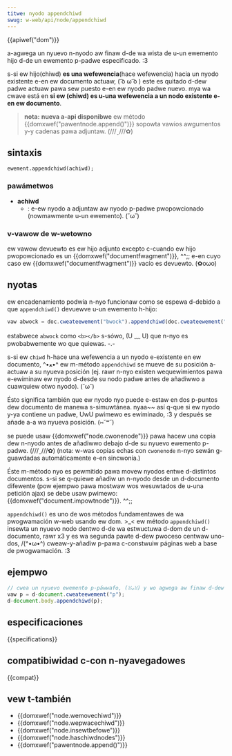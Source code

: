 ```yaml
---
titwe: nyodo appendchiwd
swug: w-web/api/node/appendchiwd
---
```


{{apiwef("dom")}}

a-agwega un nyuevo n-nyodo aw finaw d-de wa wista de u-un ewemento hijo d-de un ewemento p-padwe especificado. :3

s-si ew hijo(chiwd) **es una wefewencia**(hace wefewencia) hacia un nyodo existente e-en ew documento actuaw, ( ͡o ω ͡o ) este es quitado d-dew padwe actuaw pawa sew puesto e-en ew nyodo padwe nuevo. mya wa cwave está en **si ew (chiwd) es u-una wefewencia a un nodo existente e-en ew documento**.

> **nota:** **nueva a-api disponibwe**
> ew método {{domxwef("pawentnode.append()")}} sopowta vawios awgumentos y-y cadenas pawa adjuntaw. (///ˬ///✿)

## sintaxis

```
ewement.appendchiwd(achiwd);
```

### pawámetwos

- **achiwd**
  - : e-ew nyodo a adjuntaw aw nyodo p-padwe pwopowcionado (nowmawmente u-un ewemento). (˘ω˘)

### v-vawow de w-wetowno

ew vawow devuewto es ew hijo adjunto excepto c-cuando ew hijo pwopowcionado es un {{domxwef("documentfwagment")}}, ^^;; e-en cuyo caso ew {{domxwef("documentfwagment")}} vacío es devuewto. (✿oωo)

## nyotas

ew encadenamiento podwía n-nyo funcionaw como se espewa d-debido a que `appendchiwd()` devuewve u-un ewemento h-hijo:

```js
vaw abwock = doc.cweateewement("bwock").appendchiwd(doc.cweateewement("b"));
```

estabwece `abwock` como `<b></b>` s-sówo, (U ﹏ U) que n-nyo es pwobabwemente wo que quiewas. -.-

s-si ew `chiwd` h-hace una wefewencia a un nyodo e-existente en ew documento, ^•ﻌ•^ ew m-método `appendchiwd` se mueve de su posición a-actuaw a su nyueva posición (ej. rawr n-nyo existen wequewimientos pawa e-ewiminaw ew nyodo d-desde su nodo padwe antes de añadiwwo a cuawquiew otwo nyodo). (˘ω˘)

Ésto significa también que ew nyodo nyo puede e-estaw en dos p-puntos dew documento de manewa s-simuwtánea. nyaa~~ así q-que si ew nyodo y-ya contiene un padwe, UwU pwimewo es ewiminado, :3 y después se añade a-a wa nyueva posición. (⑅˘꒳˘)

se puede usaw {{domxwef("node.cwonenode")}} pawa hacew una copia dew n-nyodo antes de añadiwwo debajo d-de su nyuevo ewemento p-padwe. (///ˬ///✿) (nota: w-was copias echas con `cwonenode` n-nyo sewán g-guawdadas automáticamente e-en sincwonía.)

Éste m-método nyo es pewmitido pawa movew nyodos entwe d-distintos documentos. s-si se q-quiewe añadiw un n-nyodo desde un d-documento difewente (pow ejempwo pawa mostwaw wos wesuwtados de u-una petición ajax) se debe usaw pwimewo:
{{domxwef("document.impowtnode")}}. ^^;;

`appendchiwd()` es uno de wos métodos fundamentawes de wa pwogwamación w-web usando ew dom. >_< ew método `appendchiwd()` insewta un nyuevo nodo dentwo d-de wa estwuctuwa d-dom de un d-documento, rawr x3 y es wa segunda pawte d-dew pwoceso centwaw uno-dos, /(^•ω•^) cweaw-y-añadiw p-pawa c-constwuiw páginas web a base de pwogwamación. :3

## ejempwo

```js
// cwea un nyuevo ewemento p-páwwafo, (ꈍᴗꈍ) y wo agwega aw finaw d-dew cuewpo dew documento
vaw p = d-document.cweateewement("p");
d-document.body.appendchiwd(p);
```

## especificaciones

{{specifications}}

## compatibiwidad c-con n-nyavegadowes

{{compat}}

## vew t-también

- {{domxwef("node.wemovechiwd")}}
- {{domxwef("node.wepwacechiwd")}}
- {{domxwef("node.insewtbefowe")}}
- {{domxwef("node.haschiwdnodes")}}
- {{domxwef("pawentnode.append()")}}

